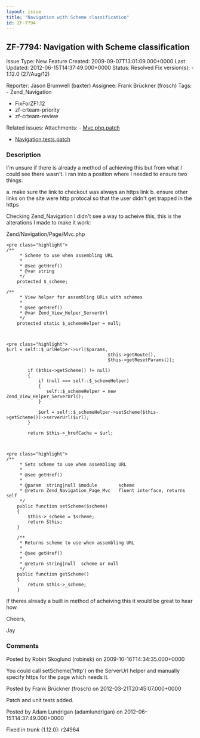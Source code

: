 ```yaml
---
layout: issue
title: "Navigation with Scheme classification"
id: ZF-7794
---
```


ZF-7794: Navigation with Scheme classification
----------------------------------------------

 Issue Type: New Feature Created: 2009-09-07T13:01:09.000+0000 Last Updated: 2012-06-15T14:37:49.000+0000 Status: Resolved Fix version(s): - 1.12.0 (27/Aug/12)
 
 Reporter:  Jason Brumwell (baxter)  Assignee:  Frank Brückner (frosch)  Tags: - Zend\_Navigation
- FixForZF1.12
- zf-crteam-priority
- zf-crteam-review
 
 Related issues: 
 Attachments: - [Mvc.php.patch](/issues/secure/attachment/14970/Mvc.php.patch)
- [Navigation.tests.patch](/issues/secure/attachment/14971/Navigation.tests.patch)
 
### Description

I'm unsure if there is already a method of achieving this but from what I could see there wasn't. I ran into a position where I needed to ensure two things:

a. make sure the link to checkout was always an https link b. ensure other links on the site were http protocal so that the user didn't get trapped in the https

Checking Zend\_Navigation I didn't see a way to acheive this, this is the alterations I made to make it work:

Zend/Navigation/Page/Mvc.php

 
    <pre class="highlight">
    /**
         * Scheme to use when assembling URL
         *
         * @see getHref()
         * @var string
         */
        protected $_scheme;
    
    /**
         * View helper for assembling URLs with schemes
         *
         * @see getHref()
         * @var Zend_View_Helper_ServerUrl
         */
        protected static $_schemeHelper = null;


 
    <pre class="highlight">
    $url = self::$_urlHelper->url($params,
                                          $this->getRoute(),
                                          $this->getResetParams());
    
            if ($this->getScheme() != null)
            {
                if (null === self::$_schemeHelper)
                {
                   self::$_schemeHelper = new Zend_View_Helper_ServerUrl();
                }
                
                $url = self::$_schemeHelper->setScheme($this->getScheme())->serverUrl($url);
            }
    
            return $this->_hrefCache = $url;


 
    <pre class="highlight">
    /**
         * Sets scheme to use when assembling URL
         *
         * @see getHref()
         *
         * @param  string|null $module        scheme
         * @return Zend_Navigation_Page_Mvc   fluent interface, returns self
         */
        public function setScheme($scheme)
        {
            $this->_scheme = $scheme;
            return $this;
        }
    
        /**
         * Returns scheme to use when assembling URL
         *
         * @see getHref()
         *
         * @return string|null  scheme or null
         */
        public function getScheme()
        {
            return $this->_scheme;
        }


If theres already a built in method of acheiving this it would be great to hear how.

Cheers,

Jay

 

 

### Comments

Posted by Robin Skoglund (robinsk) on 2009-10-16T14:34:35.000+0000

You could call setScheme('http') on the ServerUrl helper and manually specify https for the page which needs it.

 

 

Posted by Frank Brückner (frosch) on 2012-03-21T20:45:07.000+0000

Patch and unit tests added.

 

 

Posted by Adam Lundrigan (adamlundrigan) on 2012-06-15T14:37:49.000+0000

Fixed in trunk (1.12.0): r24964

 

 